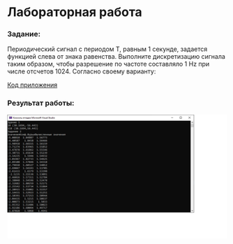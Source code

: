 # Лабораторная работа

### Задание:

Периодический сигнал с периодом T, равным 1 секунде, задается функцией слева от знака равенства. Выполните дискретизацию сигнала таким образом, чтобы разрешение по частоте составляло 1 Hz при числе отсчетов 1024. Согласно своему варианту:

[Код приложения](main.cpp)

### Результат работы:

![Результат работы](result.png)